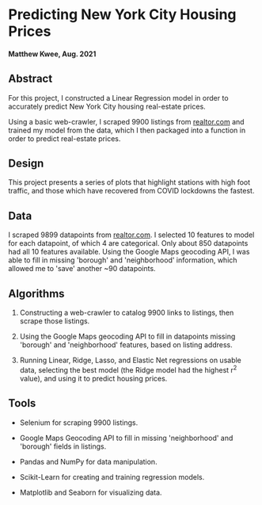 # Predicting New York City Housing Prices

#### Matthew Kwee, Aug. 2021

## Abstract



For this project, I constructed a Linear Regression model in order to accurately predict New York City housing real-estate prices.

Using a basic web-crawler, I scraped 9900 listings from [realtor.com](https://realtor.com"......") and trained my model from the data, which I then packaged into a function in order to predict real-estate prices.


## Design
This project presents a series of plots that highlight stations with high foot traffic, and those which have recovered from COVID lockdowns the fastest.


## Data
I scraped 9899 datapoints from [realtor.com](https://realtor.com"......"). I selected 10 features to model for each datapoint, of which 4 are categorical. Only about 850 datapoints had all 10 features available. Using the Google Maps geocoding API, I was able to fill in missing 'borough' and 'neighborhood' information, which allowed me to 'save' another ~90 datapoints. 


## Algorithms
1. Constructing a web-crawler to catalog 9900 links to listings, then scrape those listings.

2. Using the Google Maps geocoding API to fill in datapoints missing 'borough' and 'neighborhood' features, based on listing address.

3. Running Linear, Ridge, Lasso, and Elastic Net regressions on usable data, selecting the best model (the Ridge model had the highest r<sup>2</sup> value), and using it to predict housing prices.



## Tools
- Selenium for scraping 9900 listings.

- Google Maps Geocoding API to fill in missing 'neighborhood' and 'borough' fields in listings.

- Pandas and NumPy for data manipulation.

- Scikit-Learn for creating and training regression models.

- Matplotlib and Seaborn for visualizing data.





